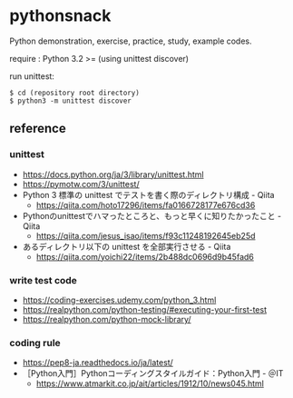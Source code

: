 # pythonsnack
Python demonstration, exercise, practice, study, example codes.

require : Python 3.2 >= (using unittest discover)

run unittest:

```
$ cd (repository root directory)
$ python3 -m unittest discover
```

## reference

### unittest

- https://docs.python.org/ja/3/library/unittest.html
- https://pymotw.com/3/unittest/
- Python 3 標準の unittest でテストを書く際のディレクトリ構成 - Qiita
  - https://qiita.com/hoto17296/items/fa0166728177e676cd36
- Pythonのunittestでハマったところと、もっと早くに知りたかったこと - Qiita
  - https://qiita.com/jesus_isao/items/f93c11248192645eb25d
- あるディレクトリ以下の unittest を全部実行させる - Qiita
  - https://qiita.com/yoichi22/items/2b488dc0696d9b45fad6

### write test code

- https://coding-exercises.udemy.com/python_3.html
- https://realpython.com/python-testing/#executing-your-first-test
- https://realpython.com/python-mock-library/

### coding rule

- https://pep8-ja.readthedocs.io/ja/latest/
- ［Python入門］Pythonコーディングスタイルガイド：Python入門 - ＠IT
  - https://www.atmarkit.co.jp/ait/articles/1912/10/news045.html

